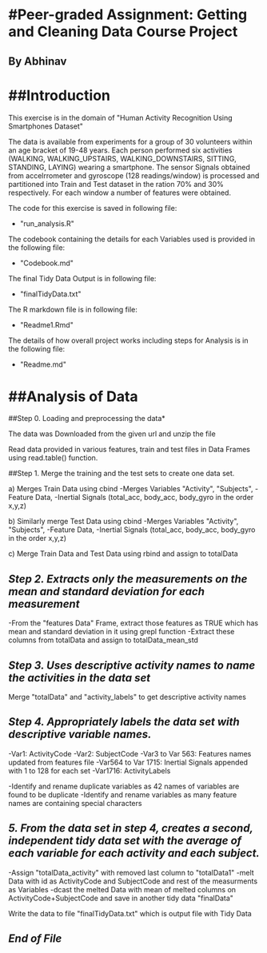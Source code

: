 #**Peer-graded Assignment: Getting and Cleaning Data Course Project**
====================================================================
## By Abhinav

##Introduction
============
This exercise is in the domain of "Human Activity Recognition Using Smartphones Dataset"

The data is available from experiments for a group of 30 volunteers within an age bracket of 19-48 years. Each person performed six activities (WALKING, WALKING_UPSTAIRS, WALKING_DOWNSTAIRS, SITTING, STANDING, LAYING) wearing a smartphone. The sensor Signals obtained from accelrrometer and gyroscope (128 readings/window) is processed and partitioned into Train and Test dataset in the ration 70% and 30% respectively. For each window a number of features were obtained.

The code for this exercise is saved in following file:
- "run_analysis.R"

The codebook containing the details for each Variables used is provided in the following file:
- "Codebook.md"

The final Tidy Data Output is in following file:
- "finalTidyData.txt"

The R markdown file is in following file:
- "Readme1.Rmd"

The details of how overall project works including steps for Analysis is in the following file:
- "Readme.md"

##Analysis of Data
================

##Step 0. Loading and preprocessing the data*

The data was Downloaded from the given url and unzip the file

Read data provided in various features, train and test files in Data Frames using read.table() function.

##Step 1. Merge the training and the test sets to create one data set.

a) Merges Train Data using cbind
-Merges Variables "Activity", "Subjects", 
-Feature Data,
-Inertial Signals (total_acc, body_acc, body_gyro in the order x,y,z)


b) Similarly merge Test Data using cbind
-Merges Variables "Activity", "Subjects", 
-Feature Data,
-Inertial Signals (total_acc, body_acc, body_gyro in the order x,y,z)


c) Merge Train Data and Test Data using rbind and assign to totalData



## *Step 2. Extracts only the measurements on the mean and standard deviation for each measurement*

-From the "features Data" Frame, extract those features as TRUE which has mean and standard deviation in it using grepl function
-Extract these columns from totalData and assign to totalData_mean_std 


## *Step 3. Uses descriptive activity names to name the activities in the data set*

Merge "totalData" and "activity_labels" to get descriptive activity names


## *Step 4. Appropriately labels the data set with descriptive variable names.*

-Var1: ActivityCode
-Var2: SubjectCode
-Var3 to Var 563: Features names updated from features file
-Var564 to Var 1715: Inertial Signals appended with 1 to 128 for each set
-Var1716: ActivityLabels

-Identify and rename duplicate variables as 42 names of variables are found to be duplicate
-Identify and rename variables as many feature names are containing special characters


## *5. From the data set in step 4, creates a second, independent tidy data set with the average of each variable for each activity and each subject.*
-Assign "totalData_activity" with removed last column to "totalData1" 
-melt Data with id as ActivityCode and SubjectCode and rest of the measurments as Variables
-dcast the melted Data with mean of melted columns on ActivityCode+SubjectCode and save in another tidy data "finalData"


Write the data to file "finalTidyData.txt" which is output file with Tidy Data

## *End of File*